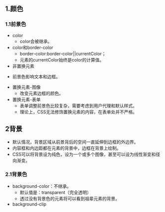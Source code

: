 ## 1.颜色
### 1.1前景色
* color
    + color会被继承。
* color和border-color
    + border-color:border-color||currentColor；
    + 元素的currentColor始终是color的计算值。
* 非置换元素
+ 前景色影响文本和边框。
* 置换元素-图像
    + 改变元素边框的颜色。
* 置换元素-表单
    + 表单调整前景色比较复杂，需要考虑到用户代理和默认样式。
    + 理论上，CSS无法修饰置换元素的内容，在表单处并不严格。
## 2背景
+ 默认情况，背景区域从前景背后的空间一直延伸到边框的外边界。
+ 内容框和内边距都在元素的背景中，边框在背景上绘制。
+ CSS可以将背景设为纯色，设为一个或多个图像，甚至可以设为线性渐变和径向渐变。
### 2.1背景色
+ background-color：不继承。
    + 默认值是：transparent（完全透明）
    + 透过没有背景色的元素将可以看到祖辈元素的背景。
+ background-clip
